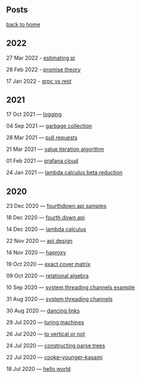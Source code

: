 
## Posts

[back to home](./index.md)

## 2022

27 Mar 2022 - [estimating pi](./posts/estimating-pi)

28 Feb 2022 - [promise theory](./posts/promise-theory)

17 Jan 2022 - [grpc vs rest](./posts/grpc-vs-rest)


## 2021

17 Oct 2021 — [logging](./posts/logging)

04 Sep 2021 — [garbage collection](./posts/garbage-collection)

28 Mar 2021 — [pull requests](./posts/pull-requests)

21 Mar 2021 — [value iteration algorithm](./posts/value-iteration-algorithm)

01 Feb 2021 — [grafana cloud](./posts/grafana-cloud)

24 Jan 2021 — [lambda calculus beta reduction](./posts/lambda-calculus-beta-reduction)


## 2020

23 Dec 2020 — [fourthdown api samples](./posts/fourthdown-api-samples)

18 Dec 2020 — [fourth down api](./posts/fourth-down-api)

14 Dec 2020 — [lambda calculus](./posts/lambda-calculus)

22 Nov 2020 — [api design](./posts/api-design)

14 Nov 2020 — [haproxy](./posts/haproxy)

19 Oct 2020 — [exact cover matrix](./posts/exact-cover-matrix)

09 Oct 2020 — [relational algebra](./posts/relational-algebra)

10 Sep 2020 — [system threading channels example](./posts/system-threading-channels-example)

31 Aug 2020 — [system threading channels](./posts/system-threading-channels)

30 Aug 2020 — [dancing links](./posts/dancing-links)

29 Jul 2020 — [turing machines](./posts/turing-machines)

26 Jul 2020 — [to vertical or not](./posts/to-vertical-or-not)

24 Jul 2020 — [constructing parse trees](./posts/constructing-parse-trees)

22 Jul 2020 — [cooke–younger–kasami](./posts/cooke–younger–kasami)

18 Jul 2020 — [hello world](./posts/hello-world)


